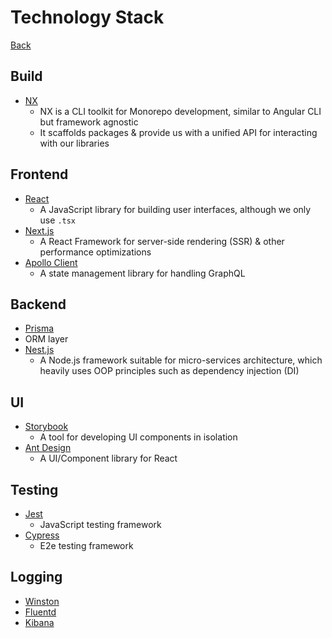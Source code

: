 # Technology Stack

[Back](../../README.md)

## Build

- [NX](https://nx.dev/react)
  - NX is a CLI toolkit for Monorepo development, similar to Angular CLI but framework agnostic
  - It scaffolds packages & provide us with a unified API for interacting with our libraries

## Frontend

- [React](https://reactjs.org)
  - A JavaScript library for building user interfaces, although we only use `.tsx`
- [Next.js](https://nextjs.org)
  - A React Framework for server-side rendering (SSR) & other performance optimizations
- [Apollo Client](https://www.apollographql.com/docs/react)
  - A state management library for handling GraphQL

## Backend

<!-- - [Hasura](https://hasura.io)
  - Backend as a service GraphQL gateway -->
<!-- - [TypeOrm](https://typeorm.io)
  - Typescript based -->

- [Prisma](https://prisma.io)
- ORM layer
- [Nest.js](https://nestjs.com)
  - A Node.js framework suitable for micro-services architecture, which heavily uses OOP principles such as dependency injection (DI)

## UI

- [Storybook](https://storybook.js.org)
  - A tool for developing UI components in isolation
- [Ant Design](https://ant.design)
  - A UI/Component library for React

## Testing

- [Jest](https://jestjs.io)
  - JavaScript testing framework
- [Cypress](https://www.cypress.io)
  - E2e testing framework

## Logging

- [Winston]()
- [Fluentd]()
- [Kibana]()
